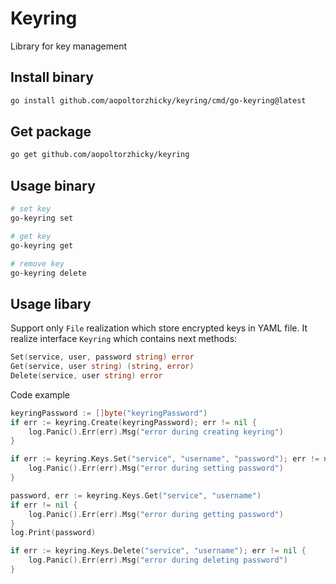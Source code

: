 # Keyring

Library for key management


## Install binary
```bash
go install github.com/aopoltorzhicky/keyring/cmd/go-keyring@latest
```

## Get package
```bash
go get github.com/aopoltorzhicky/keyring
```

## Usage binary

```bash
# set key
go-keyring set
```

```bash
# get key
go-keyring get
```

```bash
# remove key
go-keyring delete
```

## Usage libary

Support only `File` realization which store encrypted keys in YAML file. It realize interface `Keyring` which contains next methods:

```go
Set(service, user, password string) error
Get(service, user string) (string, error)
Delete(service, user string) error
```

Code example

```go
keyringPassword := []byte("keyringPassword")
if err := keyring.Create(keyringPassword); err != nil {
    log.Panic().Err(err).Msg("error during creating keyring")
}

if err := keyring.Keys.Set("service", "username", "password"); err != nil {
    log.Panic().Err(err).Msg("error during setting password")
}

password, err := keyring.Keys.Get("service", "username")
if err != nil {
    log.Panic().Err(err).Msg("error during getting password")
}
log.Print(password)

if err := keyring.Keys.Delete("service", "username"); err != nil {
    log.Panic().Err(err).Msg("error during deleting password")
}
```